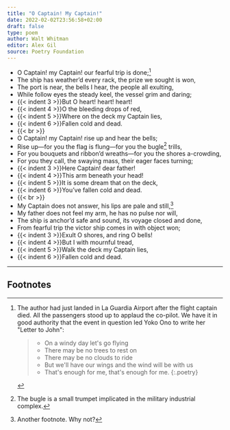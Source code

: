 ```yaml
---
title: "O Captain! My Captain!"
date: 2022-02-02T23:56:58+02:00
draft: false
type: poem
author: Walt Whitman
editor: Alex Gil
source: Poetry Foundation
---
```


- O Captain! my Captain! our fearful trip is done;[^1]
- The ship has weather’d every rack, the prize we sought is won,
- The port is near, the bells I hear, the people all exulting,
- While follow eyes the steady keel, the vessel grim and daring;
- {{< indent 3 >}}But O heart! heart! heart!
- {{< indent 4 >}}O the bleeding drops of red,
- {{< indent 5 >}}Where on the deck my Captain lies,
- {{< indent 6 >}}Fallen cold and dead.
- {{< br >}}
- O Captain! my Captain! rise up and hear the bells;
- Rise up—for you the flag is flung—for you the bugle[^2] trills,
- For you bouquets and ribbon’d wreaths—for you the shores a-crowding,
- For you they call, the swaying mass, their eager faces turning;
- {{< indent 3 >}}Here Captain! dear father!
- {{< indent 4 >}}This arm beneath your head!
- {{< indent 5 >}}It is some dream that on the deck,
- {{< indent 6 >}}You’ve fallen cold and dead.
- {{< br >}}
- My Captain does not answer, his lips are pale and still,[^3]
- My father does not feel my arm, he has no pulse nor will,
- The ship is anchor’d safe and sound, its voyage closed and done,
- From fearful trip the victor ship comes in with object won;
- {{< indent 3 >}}Exult O shores, and ring O bells!
- {{< indent 4 >}}But I with mournful tread,
- {{< indent 5 >}}Walk the deck my Captain lies,
- {{< indent 6 >}}Fallen cold and dead.


---

## Footnotes
<!-- editorconfig-checker-disable -->
[^1]:

	The author had just landed in La Guardia Airport after the flight captain died. All the passengers stood up to applaud the co-pilot. We have it in good authority that the event in question led Yoko Ono to write her "Letter to John":

	> - On a windy day let's go flying
	> - There may be no trees to rest on
	> - There may be no clouds to ride
	> - But we'll have our wings and the wind will be with us
	> - That's enough for me, that's enough for me.
	{:.poetry}
<!-- editorconfig-checker-enable -->
[^2]: The bugle is a small trumpet implicated in the military industrial complex.

[^3]: Another footnote. Why not?
